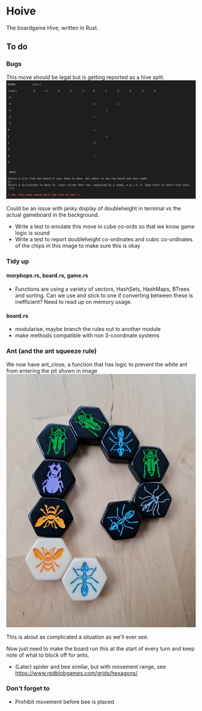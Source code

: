 # Hoive
The boardgame Hive, written in Rust.

## To do

### Bugs

This move should be legal but is getting reported as a hive split.
![legal move](/reference/bug.png "legal move bug")

Could be an issue with janky display of doubleheight in terminal vs the actual gameboard in the background.
* Write a test to emulate this move in cube co-ords so that we know game logic is sound
* Write a test to report doubleheight co-ordinates and cubic co-ordinates of the chips in this image to make sure this is okay

### Tidy up

#### morphops.rs, board.rs, game.rs

* Functions are using a variety of vectors, HashSets, HashMaps, BTrees and sorting. Can we use and stick to one if converting between these is inefficient? Need to read up on memory usage.


#### board.rs
* modularise, maybe branch the rules out to another module
* make methods compatible with non 3-coordinate systems



### Ant (and the ant squeeze rule)

We now have ant_close, a function that has logic to prevent the white ant from entering the pit shown in image
![ant squeeze](/reference/ant_squeeze.jpeg "ant squeeze")

This is about as complicated a situation as we'll ever see.

Now just need to make the board run this at the start of every turn and keep note of what to block off for ants.

* (Later) spider and bee similar, but with movement range, see https://www.redblobgames.com/grids/hexagons/


### Don't forget to

* Prohibit movement before bee is placed